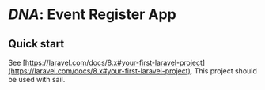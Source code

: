 # *DNA*: Event Register App

## Quick start

See [https://laravel.com/docs/8.x#your-first-laravel-project](https://laravel.com/docs/8.x#your-first-laravel-project).
This project should be used with sail.
